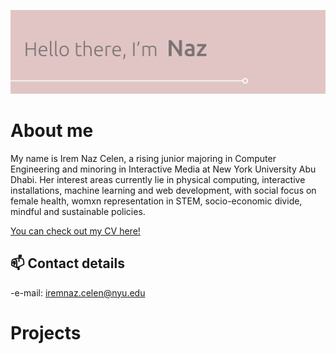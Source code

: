 ![Hello, its Naz](./HelloWorld.svg)

# About me
My name is Irem Naz Celen, a rising junior majoring in Computer Engineering and minoring in Interactive Media at New York University Abu Dhabi. Her interest areas currently lie in physical computing, interactive installations, machine learning and web development, with social focus on female health, womxn representation in STEM, socio-economic divide, mindful and sustainable policies.

[You can check out my CV here!](CV-IremNazCelen.pdf)

## 📫 Contact details
-e-mail: [iremnaz.celen@nyu.edu](mailto:iremnaz.celen@nyu.edu)

# Projects
<!--
-[facebook](https://facebook.com)

**irem-naz/irem-naz** is a ✨ _special_ ✨ repository because its `README.md` (this file) appears on your GitHub profile.

Here are some ideas to get you started:

- 🔭 I’m currently working on ...
- 🌱 I’m currently learning ...
- 👯 I’m looking to collaborate on ...
- 🤔 I’m looking for help with ...
- 💬 Ask me about ...
- 📫 How to reach me: ...
- 😄 Pronouns: ...
- ⚡ Fun fact: ...
-->
